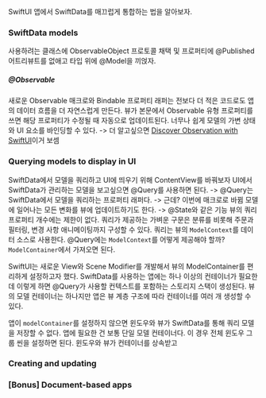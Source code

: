 SwiftUI 앱에서 SwiftData를 매끄럽게 통합하는 법을 알아보자.
### SwiftData models
사용하려는 클래스에 ObservableObject 프로토콜 채택 및 프로퍼티에 @Published 어트리뷰트를 없애고 타입 위에 @Model을 끼얹자.
##### @Observable
새로운 Observable 매크로와 Bindable 프로퍼티 래퍼는 전보다 더 적은 코드로도 앱의 데이터 흐름을 더 자연스럽게 만든다.
뷰가 본문에서 Observable 유형 프로퍼티를 쓰면 해당 프로퍼티가 수정될 때 자동으로 업데이트된다.
너무나 쉽게 모델의 가변 상태와 UI 요소를 바인딩할 수 있다.
-> 더 알고싶으면 [Discover Observation with SwiftUI](https://developer.apple.com/videos/play/wwdc2023/10149)이거 보셈
### Querying models to display in UI
SwiftData에서 모델을 쿼리하고 UI에 띄우기 위해 ContentView를 바꿔보자 
UI에서 SwiftData가 관리하는 모델을 보고싶으면 @Query를 사용하면 된다.
-> @Query는 SwiftData에서 모델을 쿼리하는 프로퍼티 래퍼다.
-> 근데? 이번에 매크로로 바뀜
모델에 일어나는 모든 변화를 뷰에 업데이트하기도 한다. -> @State와 같은 기능
뷰의 쿼리 프로퍼티 개수에는 제한이 없다.
쿼리가 제공하는 가벼운 구문은 분류를 비롯해 주문과 필터링, 변경 사항 애니메이팅까지 구성할 수 있다.
쿼리는 뷰의 `ModelContext`를 데이터 소스로 사용한다.
@Query에는 `ModelContext`를 어떻게 제공해야 할까?
`ModelContainer`에서 가져오면 된다.

SwiftUI는 새로운 View와 Scene Modifier를 개발해서 뷰의 ModelContainer를 편리하게 설정하고자 했다.
SwiftData를 사용하는 앱에는 하나 이상의 컨테이너가 필요한데 이렇게 하면 @Query가 사용할 컨텍스트를 포함하는 스토리지 스택이 생성된다.
뷰의 모델 컨테이너는 하나지만 앱은 뷰 계층 구조에 따라 컨테이너를 여러 개 생성할 수 있다.

앱이 `modelContainer`를 설정하지 않으면 윈도우와 뷰가 SwiftData를 통해 쿼리 모델을 저장할 수 없다. 
앱에 필요한 건 보통 단일 모델 컨테이너다. 이 경우 전체 윈도우 그룹 씬을 설정하면 된다. 
윈도우와 뷰가 컨테이너를 상속받고 
### Creating and updating
### [Bonus] Document-based apps
